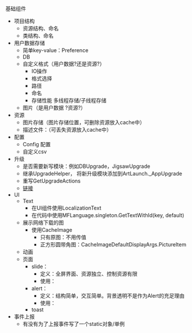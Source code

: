 基础组件

* 项目结构
  * 资源结构、命名
  * 类结构、命名
* 用户数据存储
  * 简单key-value：Preference
  * DB
  * 自定义格式（用户数据?还是资源?）
    * IO操作
    * 格式选择
    * 路径
    * 命名
    * 存储性能 多线程存储/子线程存储
  * 图片（是用户数据 ?资源?）
* 资源
  * 图片存储（图片存储位置，可删除资源放入cache中）
  * 描述文件：（可丢失资源放入cache中）
* 配置
  * Config 配置
  * 自定义csv
* 升级
  * 是否需要新写模块：例如DBUpgrade，JigsawUpgrade
  * 继承UpgradeHelper， 将新升级模块添加到ArtLaunch._AppUpgrade
  * 重写GetUpgradeActions
  * [链接](https://git.minifoxgame.cn/045-dev/umflib/blob/master/Upgrade%E6%89%8B%E5%86%8C.md)
* UI
  * Text
    * 在UI组件使用LocalizationText
    * 在代码中使用MFLanguage.singleton.GetTextWithId(key, default)
  * 展示网络下载的图
    * 使用CacheImage
      * 只有原图：不用传值
      * 正方形圆带角图：CacheImageDefaultDisplayArgs.PictureItem
  * 动画
  * 页面
    * slide：
      * 定义：全屏界面、资源独立、控制资源有限
      * 使用：
    * alert：
      * 定义：结构简单，交互简单。背景透明不是作为Alert的充足理由
      * 使用：
    * toast
* 事件上报
  * 有没有为了上报事件写了一个static对象/单例